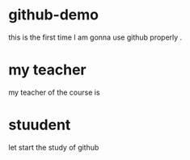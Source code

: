 # github-demo
this is the first time I am gonna use github properly .

# my teacher
my teacher of the course is
# stuudent
let start the study of github
